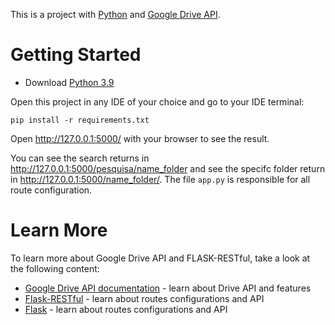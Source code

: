 This is a project with [Python](https://www.python.org/downloads/) and [Google Drive API](https://console.cloud.google.com/apis/library/drive.googleapis.com?id=e44a1596-da14-427c-9b36-5eb6acce3775&project=projeto-313518&hl=pt-br&supportedpurview=project).

# Getting Started
* Download [Python 3.9](https://www.python.org/downloads/)

Open this project in any IDE of your choice and go to your IDE terminal:
~~~
pip install -r requirements.txt
~~~
Open http://127.0.0.1:5000/ with your browser to see the result. 

You can see the search returns in http://127.0.0.1:5000/pesquisa/name_folder and see the specifc folder return in http://127.0.0.1:5000/name_folder/. The file `app.py` is responsible for all route configuration.  

# Learn More
To learn more about Google Drive API and FLASK-RESTful, take a look at the following content:
* [Google Drive API documentation](https://developers.google.com/drive/api/v3/about-sdk?hl=pt_BR) - learn about Drive API and features
* [Flask-RESTful](https://flask-restful.readthedocs.io/en/latest/) - learn about routes configurations and API 
* [Flask](https://flask.palletsprojects.com/en/2.0.x/) - learn about routes configurations and API 
